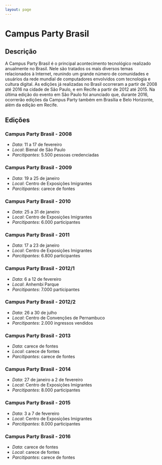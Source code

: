 ```yaml
---
layout: page
---
```

# Campus Party Brasil

## Descrição

A Campus Party Brasil é o principal acontecimento tecnológico realizado anualmente no Brasil.
Nele são tratados os mais diversos temas relacionados à Internet, reunindo um grande número
de comunidades e usuários da rede mundial de computadores envolvidos com tecnologia e cultura
digital. As edições já realizadas no Brasil ocorreram a partir de 2008 até 2016 na cidade de
São Paulo, e em Recife a partir de 2012 até 2015.
Na última edição do evento em São Paulo foi anunciado que, durante 2016, ocorrerão edições da
Campus Party também em Brasília e Belo Horizonte, além da edição em Recife.

## Edições

### Campus Party Brasil - 2008
- *Data*: 11 a 17 de fevereiro
- *Local*: Bienal de São Paulo
- *Parcitipantes*: 5.500 pessoas credenciadas

### Campus Party Brasil - 2009
- *Data*: 19 a 25 de janeiro
- *Local*: Centro de Exposições Imigrantes
- *Parcitipantes*: carece de fontes

### Campus Party Brasil - 2010
- *Data*: 25 a 31 de janeiro
- *Local*: Centro de Exposições Imigrantes
- *Parcitipantes*: 6.000 participantes

### Campus Party Brasil - 2011
- *Data*:  17 a 23 de janeiro
- *Local*: Centro de Exposições Imigrantes
- *Parcitipantes*: 6.800 participantes

### Campus Party Brasil - 2012/1
- *Data*: 6 a 12 de fevereiro
- *Local*: Anhembi Parque
- *Parcitipantes*: 7.000 participantes

### Campus Party Brasil - 2012/2
- *Data*: 26 a 30 de julho
- *Local*: Centro de Convenções de Pernambuco
- *Parcitipantes*: 2.000 ingressos vendidos

### Campus Party Brasil - 2013
- *Data*: carece de fontes
- *Local*: carece de fontes
- *Parcitipantes*: carece de fontes

### Campus Party Brasil - 2014
- *Data*: 27 de janeiro a 2 de fevereiro
- *Local*: Centro de Exposições Imigrantes
- *Parcitipantes*: 8.000 participantes

### Campus Party Brasil - 2015
- *Data*: 3 a 7 de fevereiro
- *Local*: Centro de Exposições Imigrantes
- *Parcitipantes*: 8.000 participantes

### Campus Party Brasil - 2016
- *Data*: carece de fontes
- *Local*: carece de fontes
- *Parcitipantes*: carece de fontes
